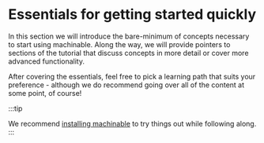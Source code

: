 # Essentials for getting started quickly

In this section we will introduce the bare-minimum of concepts necessary to start using machinable. Along the way, we will provide pointers to sections of the tutorial that discuss concepts in more detail or cover more advanced functionality.

After covering the essentials, feel free to pick a learning path that suits your preference - although we do recommend going over all of the content at some point, of course!

:::tip

We recommend [installing machinable](../installation.md) to try things out while following along.
  :::
